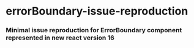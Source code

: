 # errorBoundary-issue-reproduction
### Minimal issue reproduction for ErrorBoundary component represented in new react version 16
